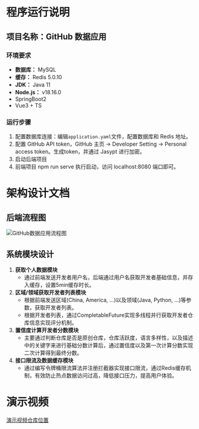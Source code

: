 # 程序运行说明
## 项目名称：GitHub 数据应用
### 环境要求
- **数据库：** MySQL
- **缓存：** Redis 5.0.10
- **JDK：** Java 11
- **Node.js：** v18.16.0
- SpringBoot2
- Vue3 + TS

### 运行步骤
1. 配置数据库连接：编辑`application.yaml`文件，配置数据库和 Redis 地址。
2. 配置 GitHub API token，GitHub 主页 -> Developer Setting -> Personal access token。生成token，并通过 Jasypt 进行加密。
3. 启动后端项目
4. 前端项目 npm run serve 执行启动，访问 localhost:8080 端口即可。

# 架构设计文档
## 后端流程图
![GitHub数据应用流程图](https://github.com/user-attachments/assets/fb5016d0-cab5-4bc5-bf8b-f67a17257ff5)
## 系统模块设计
1. **获取个人数据模块**
   - 通过前端发送开发者用户名，后端通过用户名获取开发者基础信息，并存入缓存，设置5min缓存时长。
2. **区域/领域获取开发者列表模块**
   - 根据前端发送区域(China, America, ...)以及领域(Java, Python, ...)等参数，获取开发者列表。
   - 根据开发者列表，通过CompletableFuture实现多线程并行获取开发者仓库信息实现评分机制。
3. **置信度计算开发者分数模块**
   - 主要通过判断仓库是否是原创仓库，仓库活跃度，语言多样性，以及描述中的关键字来进行基础分数计算后，通过置信度以及第一次计算分数实现二次计算得到最终分数。
4. **接口限流及数据缓存模块**
   - 通过编写令牌桶限流算法并注册拦截器实现接口限流，通过Redis缓存机制，有效防止热点数据访问过高，降低接口压力，提高用户体验。     

# 演示视频
[演示视频仓库位置](https://github.com/yehuoyiji/GithubDataApplication-FrontEnd/blob/master/github-data-frontend/src/assets/%E6%BC%94%E7%A4%BADemo.mp4)
